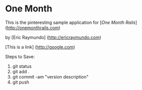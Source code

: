 # One Month
This is the pinteresting sample application for 
[*One Month Rails*] (http://onemonthrails.com)

by [Eric Raymundo] (http://ericraymundo.com)

[This is a link] (http://google.com)

Steps to Save: 
1. git status
2. git add . 
3. git commit -am "version description"
4. git push